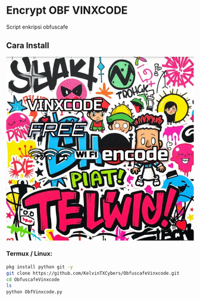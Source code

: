 # Encrypt OBF VINXCODE

Script enkripsi obfuscafe

## Cara Install

![Profile Picture](IMG_20250511_101946.jpg)

### Termux / Linux:
```bash
pkg install python git -y
git clone https://github.com/KelvinTXCybers/ObfuscafeVinxcode.git
cd ObfuscafeVinxcode
ls
python ObfVinxcode.py
